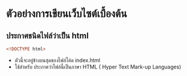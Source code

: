 # ตัวอย่างการเขียนเว็บไซต์เบื้องต้น

## ประกาศชนิดไฟล์ว่าเป็น html
```html
<!DOCTYPE html>
```
- ตัวนี้จะอยู่ข้างบนสุดของไฟล์โค้ด index.html
- ใช้สำหรับ ประกาศว่าไฟล์นี้เป็นภาษา HTML ( Hyper Text Mark-up Languages)
